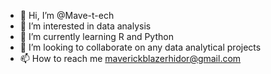 - 👋 Hi, I’m @Mave-t-ech
- 👀 I’m interested in data analysis
- 🌱 I’m currently learning R and Python
- 💞️ I’m looking to collaborate on any data analytical projects
- 📫 How to reach me maverickblazerhidor@gmail.com

<!---
Mave-t-ech/Mave-t-ech is a ✨ special ✨ repository because its `README.md` (this file) appears on your GitHub profile.
You can click the Preview link to take a look at your changes.
--->
